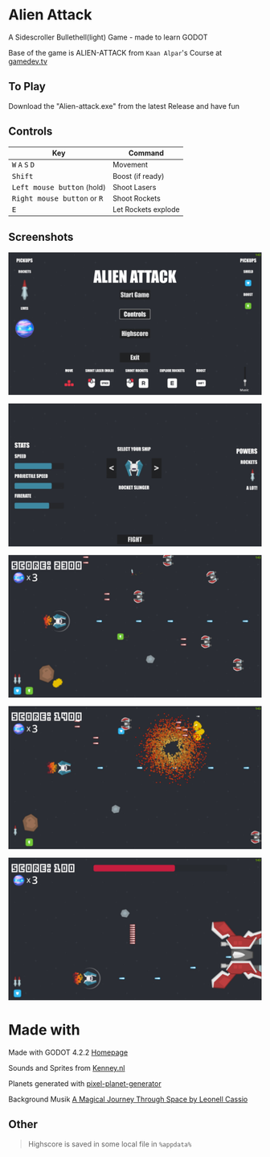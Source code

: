 # Alien Attack

A Sidescroller Bullethell(light) Game - made to learn GODOT

Base of the game is ALIEN-ATTACK from `Kaan Alpar`'s Course at [gamedev.tv](https://www.gamedev.tv/courses/godot-complete-2d)

## To Play

Download the "Alien-attack.exe" from the latest Release and have fun

## Controls

| Key | Command |
| --- | --- |
| <kbd>W</kbd> <kbd>A</kbd> <kbd>S</kbd> <kbd>D</kbd> | Movement |
| <kbd>Shift</kbd> | Boost (if ready) |
| <kbd>Left mouse button</kbd> (hold) | Shoot Lasers |
| <kbd>Right mouse button</kbd> or <kbd>R</kbd> | Shoot Rockets |
| <kbd>E</kbd> | Let Rockets explode |

## Screenshots

![Screenshot0](screenshots/screenshot_menu.jpg?raw=true)

![Screenshot4](screenshots/screenshot4.jpg?raw=true)

![Screenshot1](screenshots/screenshot1.jpg?raw=true)

![Screenshot2](screenshots/screenshot2.jpg?raw=true)

![Screenshot3](screenshots/screenshot3.jpg?raw=true)

# Made with

Made with GODOT 4.2.2 [Homepage](https://godotengine.org/)

Sounds and Sprites from [Kenney.nl](https://kenney.nl/assets)

Planets generated with [pixel-planet-generator](https://deep-fold.itch.io/pixel-planet-generator)

Background Musik [A Magical Journey Through Space by Leonell Cassio](https://www.free-stock-music.com/leonell-cassio-a-magical-journey-through-space.html)

## Other

> Highscore is saved in some local file in `%appdata%`
